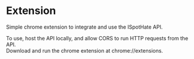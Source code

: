 # Extension

Simple chrome extension to integrate and use the ISpotHate API. 

To use, host the API locally, and allow CORS to run HTTP requests from the API. <br>
Download and run the chrome extension at chrome://extensions. 
